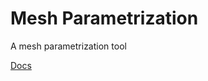 # Mesh Parametrization

A mesh parametrization tool

[Docs](https://charlesaverill.github.io/mesh-parametrization)
